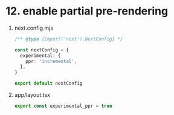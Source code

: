 # 12. enable partial pre-rendering

1. next.config.mjs

   ```ts
   /** @type {import('next').NextConfig} */

   const nextConfig = {
     experimental: {
       ppr: 'incremental',
     },
   }

   export default nextConfig
   ```

2. app/layout.tsx

   ```ts
   export const experimental_ppr = true
   ```
